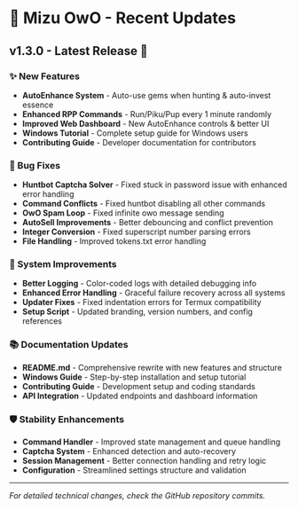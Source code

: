 # 🌊 Mizu OwO - Recent Updates

## v1.3.0 - Latest Release 🎉

### ✨ New Features
- **AutoEnhance System** - Auto-use gems when hunting & auto-invest essence
- **Enhanced RPP Commands** - Run/Piku/Pup every 1 minute randomly  
- **Improved Web Dashboard** - New AutoEnhance controls & better UI
- **Windows Tutorial** - Complete setup guide for Windows users
- **Contributing Guide** - Developer documentation for contributors

### 🔧 Bug Fixes
- **Huntbot Captcha Solver** - Fixed stuck in password issue with enhanced error handling
- **Command Conflicts** - Fixed huntbot disabling all other commands
- **OwO Spam Loop** - Fixed infinite owo message sending
- **AutoSell Improvements** - Better debouncing and conflict prevention
- **Integer Conversion** - Fixed superscript number parsing errors
- **File Handling** - Improved tokens.txt error handling

### 🎯 System Improvements
- **Better Logging** - Color-coded logs with detailed debugging info
- **Enhanced Error Handling** - Graceful failure recovery across all systems
- **Updater Fixes** - Fixed indentation errors for Termux compatibility
- **Setup Script** - Updated branding, version numbers, and config references

### 📚 Documentation Updates
- **README.md** - Comprehensive rewrite with new features and structure
- **Windows Guide** - Step-by-step installation and setup tutorial
- **Contributing Guide** - Development setup and coding standards
- **API Integration** - Updated endpoints and dashboard information

### 🛡️ Stability Enhancements
- **Command Handler** - Improved state management and queue handling
- **Captcha System** - Enhanced detection and auto-recovery
- **Session Management** - Better connection handling and retry logic
- **Configuration** - Streamlined settings structure and validation

---

*For detailed technical changes, check the GitHub repository commits.*

